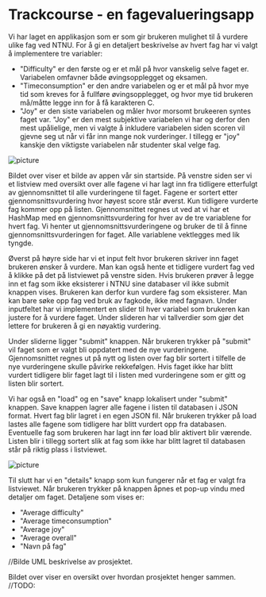 # Trackcourse - en fagevalueringsapp #

Vi har laget en applikasjon som er som gir brukeren mulighet til å vurdere ulike fag ved NTNU. For å gi en detaljert beskrivelse av hvert fag har vi valgt å implementere tre variabler: 
- "Difficulty" er den første og er et mål på hvor vanskelig selve faget er. Variabelen omfavner både øvingsopplegget og eksamen.
- "Timeconsumption" er den andre variabelen og er et mål på hvor mye tid som kreves for å fullføre øvingsopplegget, og hvor mye tid brukeren må/måtte legge inn for å få karakteren C.
- "Joy" er den siste variabelen og måler hvor morsomt brukeeren syntes faget var. "Joy" er den mest subjektive variabelen vi har og derfor den mest upålielige, men vi valgte å inkludere variabelen siden scoren vil gjevne seg ut når vi får inn mange nok vurderinger. I tillegg er "joy" kanskje den viktigste variabelen når studenter skal velge fag.

![picture](https://i.imgur.com/oaPPx1A.png)

Bildet over viser et bilde av appen vår sin startside. På venstre siden ser vi et listview med oversikt over alle fagene vi har lagt inn fra tidligere etterfulgt av gjennomsnittet til alle vurderingene til faget. Fagene er sortert etter gjennomsnittsvurdering hvor høyest score står øverst. Kun tidligere vurderte fag kommer opp på listen. 
Gjennomsnittet regnes ut ved at vi har et HashMap med en gjennomsnittsvurdering for hver av de tre variablene for hvert fag. Vi henter ut gjennomsnittsvurderingene og bruker de til å finne gjennomsnittsvurderingen for faget.
Alle variablene vektlegges med lik tyngde.


Øverst på høyre side har vi et input felt hvor brukeren skriver inn faget brukeren ønsker å vurdere. Man kan også hente et tidligere vurdert fag ved å klikke på det på listviewet på venstre siden. Hvis brukeren prøver å legge inn et fag som ikke eksisterer i NTNU sine databaser vil ikke submit knappen vises. Brukeren kan derfor kun vurdere fag som eksisterer. Man kan bare søke opp fag ved bruk av fagkode, ikke med fagnavn.
Under inputfeltet har vi implementert en slider til hver variabel som brukeren kan justere for å vurdere faget. Under slideren har vi tallverdier som gjør det lettere for brukeren å gi en nøyaktig vurdering.

Under sliderne ligger "submit" knappen. Når brukeren trykker på "submit" vil faget som er valgt bli oppdatert med de nye vurderingene. Gjennomsnittet regnes ut på nytt og listen over fag blir sortert i tilfelle de nye vurderingene skulle påvirke rekkefølgen.
Hvis faget ikke har blitt vurdert tidligere blir faget lagt til i listen med vurderingene som er gitt og listen blir sortert.

Vi har også en "load" og en "save" knapp lokalisert under "submit" knappen. 
Save knappen lagrer alle fagene i listen til databasen i JSON format. Hvert fag blir lagret i en egen JSON fil.
Når brukeren trykker på load lastes alle fagene som tidligere har blitt vurdert opp fra databasen. 
Eventuelle fag som brukeren har lagt inn før load blir aktivert blir værende. Listen blir i tillegg sortert slik at fag som ikke har blitt lagret til databasen står på riktig plass i listviewet. 

![picture](https://i.imgur.com/ola0XCz.png)

Til slutt har vi en "details" knapp som kun fungerer når et fag er valgt fra listviewet. Når brukeren trykker på knappen åpnes et pop-up vindu med detaljer om faget.
Detaljene som vises er:
- "Average difficulty"
- "Average timeconsumption"
- "Average joy"
- "Average overall"
- "Navn på fag"

//Bilde UML beskrivelse av prosjektet.

Bildet over viser en oversikt over hvordan prosjektet henger sammen.
//TODO:
